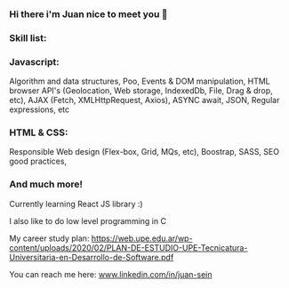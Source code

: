 ### Hi there i'm Juan nice to meet you 👋

### Skill list:

### Javascript:
 Algorithm and data structures,
 Poo,
 Events & DOM manipulation,
 HTML browser API's (Geolocation, Web storage, IndexedDb, File, Drag & drop, etc),
 AJAX (Fetch, XMLHttpRequest, Axios),
 ASYNC await,
 JSON,
 Regular expressions, etc

### HTML & CSS: 
 Responsible Web design (Flex-box, Grid, MQs, etc),
 Boostrap,
 SASS,
 SEO good practices,

### And much more!

Currently learning React JS library :) 

I also like to do low level programming in C

My career study plan: 
https://web.upe.edu.ar/wp-content/uploads/2020/02/PLAN-DE-ESTUDIO-UPE-Tecnicatura-Universitaria-en-Desarrollo-de-Software.pdf

You can reach me here: www.linkedin.com/in/juan-sein
